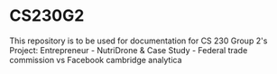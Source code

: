 # CS230G2


This repository is to be used for documentation for CS 230 Group 2's Project:
Entrepreneur - NutriDrone &
Case Study   - Federal trade commission vs Facebook cambridge analytica
